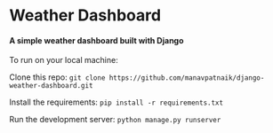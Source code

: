 # Weather Dashboard

#### A simple weather dashboard built with Django

To run on your local machine:

Clone this repo:
`git clone https://github.com/manavpatnaik/django-weather-dashboard.git`


Install the requirements:
`pip install -r requirements.txt`

Run the development server:
`python manage.py runserver`